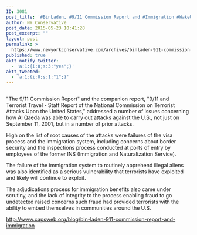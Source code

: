 ```yaml
---
ID: 3081
post_title: '#BinLaden, #9/11 Commission Report and #Immigration #WakeUpAmerica'
author: NY Conservative
post_date: 2015-05-23 10:41:28
post_excerpt: ""
layout: post
permalink: >
  https://www.newyorkconservative.com/archives/binladen-911-commission-report-and-immigration-wakeupamerica/
published: true
aktt_notify_twitter:
  - 'a:1:{i:0;s:3:"yes";}'
aktt_tweeted:
  - 'a:1:{i:0;s:1:"1";}'
---
```

<p><img src="http://www.newyorkconservative.com/wp-content/uploads/2015/05/052315_1441_BinLaden911.jpg" alt="" />
	</p><p>"The 9/11 Commission Report" and the companion report, "9/11 and Terrorist Travel - Staff Report of the National Commission on Terrorist Attacks Upon the United States," addressed a number of issues concerning how Al Qaeda was able to carry out attacks against the U.S., not just on September 11, 2001, but in a number of prior attacks.
</p><p>High on the list of root causes of the attacks were failures of the visa process and the immigration system, including concerns about border security and the inspections process conducted at ports of entry by employees of the former INS (Immigration and Naturalization Service).
</p><p>The failure of the immigration system to routinely apprehend illegal aliens was also identified as a serious vulnerability that terrorists have exploited and likely will continue to exploit.
</p><p>The adjudications process for immigration benefits also came under scrutiny, and the lack of integrity to the process enabling fraud to go undetected raised concerns such fraud had provided terrorists with the ability to embed themselves in communities around the U.S.
</p><p><a href="http://www.capsweb.org/blog/bin-laden-911-commission-report-and-immigration">http://www.capsweb.org/blog/bin-laden-911-commission-report-and-immigration</a>
	</p>